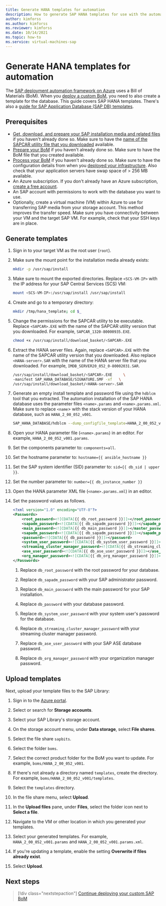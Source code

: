 ```yaml
---
title: Generate HANA templates for automation
description: How to generate SAP HANA templates for use with the automation framework using the Bill of Materials (BoM) you created.
author: kimforss
ms.author: kimforss
ms.reviewer: kimforss
ms.date: 10/14/2021
ms.topic: how-to
ms.service: virtual-machines-sap
---
```


# Generate HANA templates for automation

The [SAP deployment automation framework on Azure](automation-deployment-framework.md) uses a Bill of Materials (BoM). When you [deploy a custom BoM](automation-bom-deploy.md), you need to also create a template for the database. This guide covers SAP HANA templates. There's also a [guide for SAP Application Database (SAP DB) templates](automation-bom-templates-db.md).


## Prerequisites

- [Get, download, and prepare your SAP installation media and related files](automation-bom-get-files.md) if you haven't already done so. Make sure to have the [name of the SAPCAR utility file that you downloaded](automation-bom-get-files.md#acquire-media) available.
- [Prepare your BoM](automation-bom-prepare.md) if you haven't already done so. Make sure to have the BoM file that you created available.
- [Process your BoM](automation-bom-process.md) if you haven't already done so. Make sure to have the configuration details from when you [deployed your infrastructure](automation-bom-process.md#deploy-system-infrastructure). Also check that your application servers have swap space of &gt; 256 MB available.
- An Azure subscription. If you don't already have an Azure subscription, [create a free account](https://azure.microsoft.com/free/?WT.mc_id=A261C142F).
- An SAP account with permissions to work with the database you want to use.
- Optionally, create a virtual machine (VM) within Azure to use for transferring SAP media from your storage account. This method improves the transfer speed. Make sure you have connectivity between your VM and the target SAP VM. For example, check that your SSH keys are in place.

## Generate templates

1. Sign in to your target VM as the root user (`root`).

1. Make sure the mount point for the installation media already exists:

    ```bash
    mkdir -p /usr/sap/install
    ```
1. Make sure to mount the exported directories. Replace `<SCS-VM-IP>` with the IP address for your SAP Central Services (SCS) VM:

    ```bash
    mount <SCS-VM-IP>:/usr/sap/install /usr/sap/install
    ```

1. Create and go to a temporary directory:

    ```bash
    mkdir /tmp/hana_template; cd $_
    ```

1. Change the permissions for the SAPCAR utility to be executable. Replace `<SAPCAR>.EXE` with the name of the SAPCAR utility version that you downloaded. For example, `SAPCAR_1320-80000935.EXE`.

    ```bash
    chmod +x /usr/sap/install/download_basket/<SAPCAR>.EXE
    ```

1. Extract the HANA server files. Again, replace `<SAPCAR>.EXE` with the name of the SAPCAR utility version that you downloaded. Also replace `<HANA-server>.SAR` with the name of the HANA server file that you downloaded. For example, `IMDB_SERVER20_052_0-80002031.SAR`.

    ```bash
    /usr/sap/install/download_basket/<SAPCAR>.EXE     \
    -manifest SAP_HANA_DATABASE/SIGNATURE.SMF -xf   \
    /usr/sap/install/download_basket/<HANA-server>.SAR
    ```

1. Generate an empty install template and password file using the `hdblcm` tool that you extracted. The automation installation of the SAP HANA database uses the parameter files `<name>.params` and `<name>.params.xml`. Make sure to replace `<name`> with the stack version of your HANA database, such as `HANA_2_00_052_v001`. 


    ```bash
    SAP_HANA_DATABASE/hdblcm --dump_configfile_template=HANA_2_00_052_v001.params
    ```

1. Open your HANA parameter file (`<name>.params`) in an editor. For example, `HANA_2_00_052_v001.params`.

1. Set the components parameter to: `components=all`.

1. Set the hostname parameter to: `hostname={{ ansible_hostname }}`

1. Set the SAP system identifier (SID) parameter to: `sid={{ db_sid | upper }}`.

1. Set the number parameter to: `number={{ db_instance_number }}`

1. Open the HANA parameter XML file (`<name>.params.xml`) in an editor.

1. Set the password values as follows.

    ```xml
    <?xml version="1.0" encoding="UTF-8"?>
    <Passwords>
        <root_password><![CDATA[{{ db_root_password }}]]></root_password>
        <sapadm_password><![CDATA[{{ db_sapadm_password }}]]></sapadm_password>
        <main_password><![CDATA[{{ db_main_password }}]]></master_password>
        <sapadm_password><![CDATA[{{ db_sapadm_password }}]]></sapadm_password>
        <password><![CDATA[{{ db_password }}]]></password>
        <system_user_password><![CDATA[{{ db_system_user_password }}]]></system_user_password>
        <streaming_cluster_manager_password><![CDATA[{{ db_streaming_cluster_manager_password }}]]></streaming_cluster_manager_password>
        <ase_user_password><![CDATA[{{ db_ase_user_password }}]]></ase_user_password>
        <org_manager_password><![CDATA[{{ db_org_manager_password }}]]></org_manager_password>
    </Passwords>
    ```

    1. Replace `db_root_password` with the root password for your database.

    1. Replace `db_sapadm_password` with your SAP administrator password.

    1. Replace `db_main_password` with the main password for your SAP installation.

    1. Replace `db_password` with your database password.

    1. Replace `db_system_user_password` with your system user's password for the database.

    1. Replace `db_streaming_cluster_manager_password` with your streaming cluster manager password.

    1. Replace `db_ase_user_password` with your SAP ASE database password.

    1. Replace `db_org_manager_password` with your organization manager password.

## Upload templates

Next, upload your template files to the SAP Library:

1. Sign in to the [Azure portal](https://portal.azure.com).

1. Select or search for **Storage accounts**.

1. Select your SAP Library's storage account.

1. On the storage account menu, under **Data storage**, select **File shares**.

1. Select the file share `sapbits`.

1. Select the folder `boms`.

1. Select the correct product folder for the BoM you want to update. For example, `boms/HANA_2_00_052_v001`.

1. If there's not already a directory named `templates`, create the directory. For example, `boms/HANA_2_00_052_v001/templates`.

1. Select the `templates` directory.

1. In the file share menu, select **Upload**.

1. In the **Upload files** pane, under **Files**, select the folder icon next to **Select a file**.

1. Navigate to the VM or other location in which you generated your templates.

1. Select your generated templates. For example, `HANA_2_00_052_v001.params` and `HANA_2_00_052_v001.params.xml`.

1. If you're updating a template, enable the setting **Overwrite if files already exist**.

1. Select **Upload**.

## Next steps

> [!div class="nextstepaction"]
> [Continue deploying your custom SAP BoM](automation-bom-deploy.md)
